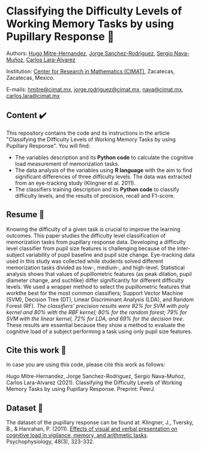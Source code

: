 # Classifying the Difficulty Levels of Working Memory Tasks by using Pupillary Response :page_facing_up:
Authors: [Hugo Mitre-Hernandez](http://scholar.google.com/citations?user=TjQqDSIAAAAJ&hl=en), [Jorge Sanchez-Rodriguez](https://scholar.google.com/citations?user=1hWlnBoAAAAJ&hl=en), [Sergio Nava-Muñoz](https://scholar.google.com/citations?user=Fc9sxKgAAAAJ&hl=en&authuser=1&oi=ao), [Carlos Lara-Alvarez](https://scholar.google.com.mx/citations?user=LwK9CQ8AAAAJ&hl=es)

Institution: [Center for Research in Mathematics (CIMAT)](http://www.cimat.mx/en), Zacatecas, Zacatecas, Mexico.

E-mails: hmitre@cimat.mx, jorge.rodriguez@cimat.mx, nava@cimat.mx, carlos.lara@cimat.mx 

## Content :heavy_check_mark: 
This repository contains the code and its instructions in the article "Classifying the Difficulty Levels of Working Memory Tasks by using Pupillary Response". You will find:
- The variables description and its **Python code** to calculate the cognitive load measurement of memorization tasks. 
- The data analysis of the variables using **R language** with the aim to find significant differences of three difficulty levels. The data was extracted from an eye-tracking study (Klingner et al. 2011).
- The classifiers training description and its **Python code** to classify difficulty levels, and the results of precision, recall and F1-score.

## Resume :memo:
Knowing the difficulty of a given task is crucial to improve the learning outcomes. This paper studies the difficulty level classification of memorization tasks from pupillary response data. Developing a difficulty level classifier from pupil size features is challenging because of the inter-subject variability of pupil baseline and pupil size change. Eye-tracking data used in this study was collected while students solved different memorization tasks divided as low-, medium-, and high-level. Statistical analysis shows that values of pupillometric features (as peak dilation, pupil diameter change, and suchlike) differ significantly for different difficulty levels. We used a wrapper method to select the pupillometric features that workthe best for the most common classifiers; Support Vector Machine (SVM), Decision Tree (DT), Linear Discriminant Analysis (LDA), and Random Forest (RF). _The classifiers’ precision results were 82% for SVM with poly kernel and 80% with the RBF kernel; 80% for the random forest; 79% for SVM with the linear kernel, 72% for LDA, and 69% for the decision tree_. These results are essential because they show a method to evaluate the cognitive load of a subject performing a task using only pupil size features.

## Cite this work :link:
In case you are using this code, please cite this work as follows:

Hugo Mitre-Hernandez, Jorge Sanchez-Rodriguez, Sergio Nava-Muñoz, Carlos Lara-Alvarez (2021). Classifying the Difficulty Levels of Working Memory Tasks by using Pupillary Response. Preprint: PeerJ.

## Dataset :floppy_disk:
The dataset of the pupillary response can be found at:
Klingner, J., Tversky, B., & Hanrahan, P. (2011). [Effects of visual and verbal presentation on cognitive load in vigilance, memory, and arithmetic tasks](https://onlinelibrary.wiley.com/doi/abs/10.1111/j.1469-8986.2010.01069.x). Psychophysiology, 48(3), 323-332.
